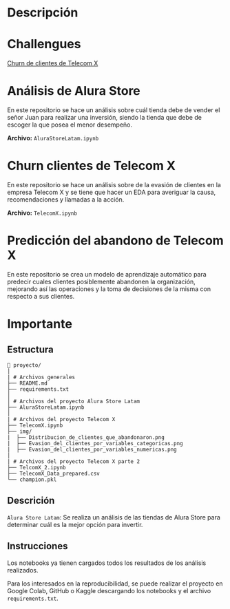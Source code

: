 # Descripción

# Challengues
 [Churn de clientes de Telecom X](#churn-clientes-de-telecom-x)


# Análisis de Alura Store
En este repositorio se hace un análisis sobre cuál tienda debe de vender el señor Juan para realizar una inversión, siendo la tienda que debe de escoger la que posea el menor desempeño.

**Archivo:** `AluraStoreLatam.ipynb`

# Churn clientes de Telecom X
En este repositorio se hace un análisis sobre de la evasión de clientes en la empresa Telecom X y se tiene que hacer un EDA para averiguar la causa, recomendaciones y llamadas a la acción.

**Archivo:** `TelecomX.ipynb`

# Predicción del abandono de Telecom X
En este repositorio se crea un modelo de aprendizaje automático para predecir cuales clientes posiblemente abandonen la organización, mejorando así las operaciones y la toma de decisiones de la misma con respecto a sus clientes.

# Importante
## Estructura
```plaintext
📁 proyecto/
│
| # Archivos generales
├── README.md
├── requirements.txt
│
│ # Archivos del proyecto Alura Store Latam
├── AluraStoreLatam.ipynb
│
| # Archivos del proyecto Telecom X
├── TelecomX.ipynb
├── img/
|  ├── Distribucion_de_clientes_que_abandonaron.png
|  ├── Evasion_del_clientes_por_variables_categoricas.png
|  ├── Evasion_del_clientes_por_variables_numericas.png
│
| # Archivos del proyecto Telecom X parte 2
├── TelcomX_2.ipynb
├── TelecomX_Data_prepared.csv
└── champion.pkl
```

## Descrición 
`Alura Store Latam`: Se realiza un análisis de las tiendas de Alura Store para determinar cuál es la mejor opción para invertir.


## Instrucciones
Los notebooks ya tienen cargados todos los resultados de los análisis realizados.

Para los interesados en la reproducibilidad, se puede realizar el proyecto en Google Colab, GitHub o Kaggle descargando los notebooks y el archivo `requirements.txt`.
